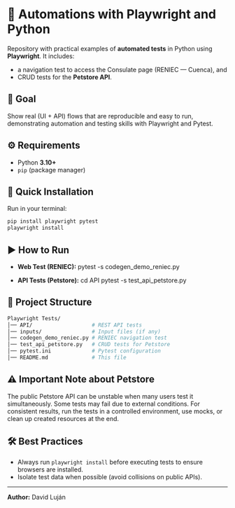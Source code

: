 # 🚀 Automations with Playwright and Python

Repository with practical examples of **automated tests** in Python using **Playwright**. It includes:  
- a navigation test to access the Consulate page (RENIEC — Cuenca), and  
- CRUD tests for the **Petstore API**.

## 🎯 Goal
Show real (UI + API) flows that are reproducible and easy to run, demonstrating automation and testing skills with Playwright and Pytest.

## ⚙️ Requirements
- Python **3.10+**  
- `pip` (package manager)

## 🧰 Quick Installation
Run in your terminal:
```sh
pip install playwright pytest
playwright install
```

## ▶️ How to Run
- **Web Test (RENIEC):**
    pytest -s codegen_demo_reniec.py

- **API Tests (Petstore):**
    cd API
    pytest -s test_api_petstore.py

## 📂 Project Structure
```sh
Playwright Tests/
│── API/                   # REST API tests
│── inputs/                # Input files (if any)
│── codegen_demo_reniec.py # RENIEC navigation test
│── test_api_petstore.py   # CRUD tests for Petstore
│── pytest.ini             # Pytest configuration
│── README.md              # This file
```

## ⚠️ Important Note about Petstore
The public Petstore API can be unstable when many users test it simultaneously. Some tests may fail due to external conditions. For consistent results, run the tests in a controlled environment, use mocks, or clean up created resources at the end.

## 🛠️ Best Practices
- Always run `playwright install` before executing tests to ensure browsers are installed.  
- Isolate test data when possible (avoid collisions on public APIs).

---

**Author:** David Luján

